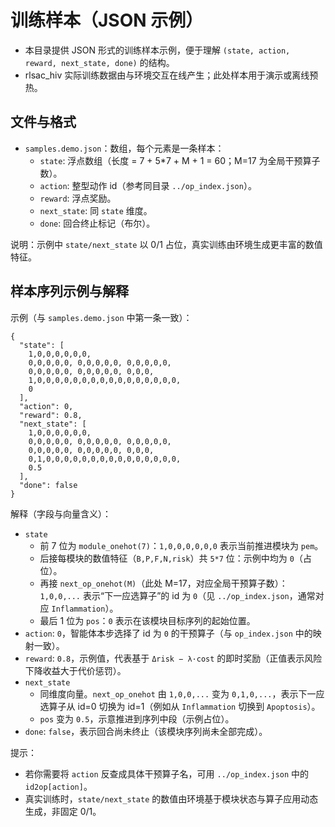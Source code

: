 # 训练样本（JSON 示例）

- 本目录提供 JSON 形式的训练样本示例，便于理解 `(state, action, reward, next_state, done)` 的结构。
- rlsac_hiv 实际训练数据由与环境交互在线产生；此处样本用于演示或离线预热。

## 文件与格式

- `samples.demo.json`：数组，每个元素是一条样本：
  - `state`: 浮点数组（长度 = 7 + 5*7 + M + 1 = 60；M=17 为全局干预算子数）。
  - `action`: 整型动作 id（参考同目录 `../op_index.json`）。
  - `reward`: 浮点奖励。
  - `next_state`: 同 `state` 维度。
  - `done`: 回合终止标记（布尔）。

说明：示例中 `state/next_state` 以 0/1 占位，真实训练由环境生成更丰富的数值特征。

## 样本序列示例与解释

示例（与 `samples.demo.json` 中第一条一致）：

```
{
  "state": [
    1,0,0,0,0,0,0,
    0,0,0,0,0, 0,0,0,0,0, 0,0,0,0,0,
    0,0,0,0,0, 0,0,0,0,0, 0,0,0,
    1,0,0,0,0,0,0,0,0,0,0,0,0,0,0,0,0,
    0
  ],
  "action": 0,
  "reward": 0.8,
  "next_state": [
    1,0,0,0,0,0,0,
    0,0,0,0,0, 0,0,0,0,0, 0,0,0,0,0,
    0,0,0,0,0, 0,0,0,0,0, 0,0,0,
    0,1,0,0,0,0,0,0,0,0,0,0,0,0,0,0,0,
    0.5
  ],
  "done": false
}
```

解释（字段与向量含义）：

- `state`
  - 前 7 位为 `module_onehot(7)`：`1,0,0,0,0,0,0` 表示当前推进模块为 `pem`。
  - 后接每模块的数值特征（`B,P,F,N,risk`）共 `5*7` 位：示例中均为 `0`（占位）。
  - 再接 `next_op_onehot(M)`（此处 M=17，对应全局干预算子数）：`1,0,0,...` 表示“下一应选算子”的 id 为 `0`（见 `../op_index.json`，通常对应 `Inflammation`）。
  - 最后 1 位为 `pos`：`0` 表示在该模块目标序列的起始位置。
- `action`: `0`，智能体本步选择了 id 为 `0` 的干预算子（与 `op_index.json` 中的映射一致）。
- `reward`: `0.8`，示例值，代表基于 `Δrisk − λ·cost` 的即时奖励（正值表示风险下降收益大于代价惩罚）。
- `next_state`
  - 同维度向量。`next_op_onehot` 由 `1,0,0,...` 变为 `0,1,0,...`，表示下一应选算子从 id=0 切换为 id=1（例如从 `Inflammation` 切换到 `Apoptosis`）。
  - `pos` 变为 `0.5`，示意推进到序列中段（示例占位）。
- `done`: `false`，表示回合尚未终止（该模块序列尚未全部完成）。

提示：
- 若你需要将 `action` 反查成具体干预算子名，可用 `../op_index.json` 中的 `id2op[action]`。
- 真实训练时，`state/next_state` 的数值由环境基于模块状态与算子应用动态生成，非固定 0/1。



